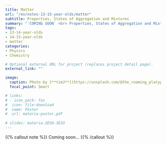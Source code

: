 ```yaml
---
title: Matter
url: "/en/notes-13-15-year-olds/matter"
subtitle: Properties, States of Aggregation and Mixtures
summary: "`COMING SOON` <br> Properties, States of Aggregation and Mixtures."
tags:
- 13-14-year-olds
- 14-15-year-olds
- matter
categories:
- Physics
- Chemistry

# Optional external URL for project (replaces project detail page).
external_link: ""

image:
  caption: Photo by [**timJ**](https://unsplash.com/@the_roaming_platypus) on [Unsplash](https://unsplash.com)
  focal_point: Smart

# links:
# - icon_pack: fas
#  icon: file-download
#  name: Póster
#  url: materia-poster.pdf
  
# slides: materia-2ESO-3ESO
---
```


{{% callout note %}}
Coming soon...
{{% /callout %}}
